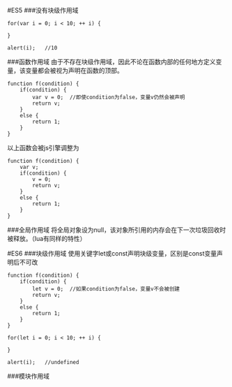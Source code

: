 #ES5
###没有块级作用域

```
for(var i = 0; i < 10; ++ i) {
	
}

alert(i);	//10
```
###函数作用域
由于不存在块级作用域，因此不论在函数内部的任何地方定义变量，该变量都会被视为声明在函数的顶部。

```
function f(condition) {
	if(condition) {
		var v = 0;  //即使condition为false，变量v仍然会被声明
		return v;
	}
	else {
		return 1;
	}
}

```

以上函数会被js引擎调整为

```
function f(condition) {
	var v;
	if(condition) {
		v = 0;
		return v;
	}
	else {
		return 1;
	}
}
```


###全局作用域
将全局对象设为null，该对象所引用的内存会在下一次垃圾回收时被释放。（lua有同样的特性）

#ES6
###块级作用域
使用关键字let或const声明块级变量，区别是const变量声明后不可改

```
function f(condition) {
	if(condition) {
		let v = 0;  //如果condition为false，变量v不会被创建
		return v;
	}
	else {
		return 1;
	}
}

```

```
for(let i = 0; i < 10; ++ i) {
	
}

alert(i);	//undefined
```
###模块作用域